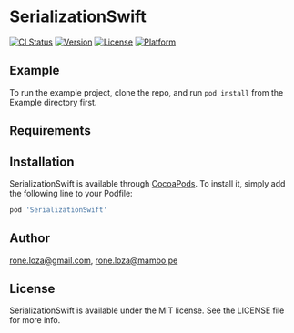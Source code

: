 # SerializationSwift

[![CI Status](http://img.shields.io/travis/rone.loza@gmail.com/SerializationSwift.svg?style=flat)](https://travis-ci.org/rone.loza@gmail.com/SerializationSwift)
[![Version](https://img.shields.io/cocoapods/v/SerializationSwift.svg?style=flat)](http://cocoapods.org/pods/SerializationSwift)
[![License](https://img.shields.io/cocoapods/l/SerializationSwift.svg?style=flat)](http://cocoapods.org/pods/SerializationSwift)
[![Platform](https://img.shields.io/cocoapods/p/SerializationSwift.svg?style=flat)](http://cocoapods.org/pods/SerializationSwift)

## Example

To run the example project, clone the repo, and run `pod install` from the Example directory first.

## Requirements

## Installation

SerializationSwift is available through [CocoaPods](http://cocoapods.org). To install
it, simply add the following line to your Podfile:

```ruby
pod 'SerializationSwift'
```

## Author

rone.loza@gmail.com, rone.loza@mambo.pe

## License

SerializationSwift is available under the MIT license. See the LICENSE file for more info.
